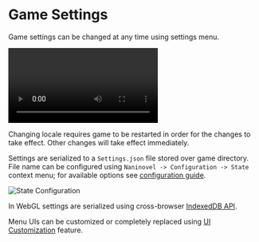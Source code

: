 # Game Settings
 
Game settings can be changed at any time using settings menu.

<video class="video" loop autoplay><source src="https://i.gyazo.com/7adb3b7c38d9479e31998fbc81860322.mp4"></video>

Changing locale requires game to be restarted in order for the changes to take effect. Other changes will take effect immediately. 

Settings are serialized to a `Settings.json` file stored over game directory. File name can be configured using `Naninovel -> Configuration -> State` context menu; for available options see [configuration guide](/guide/configuration.md#state).

![State Configuration](/guide/state-config.png)

In WebGL settings are serialized using cross-browser [IndexedDB API](https://en.wikipedia.org/wiki/Indexed_Database_API).

Menu UIs can be customized or completely replaced using [UI Customization](/guide/ui-customization.md) feature.


